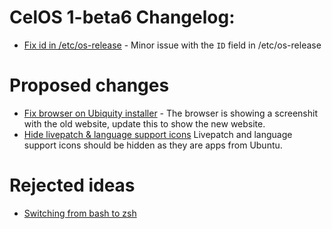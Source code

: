 # CelOS 1-beta6 Changelog:

- [Fix id in /etc/os-release](https://github.com/Cobweb-Aclevo/celos/issues/35) - Minor issue with the `ID` field in /etc/os-release

# Proposed changes

- [Fix browser on Ubiquity installer](https://github.com/Cobweb-Aclevo/celos/issues/26) - The browser is showing a screenshit with the old website, update this to show the new website.
- [Hide livepatch & language support icons](https://github.com/Cobweb-Aclevo/celos/issues/11) Livepatch and language support icons should be hidden as they are apps from Ubuntu.

# Rejected ideas

- [Switching from bash to zsh](https://github.com/Cobweb-Aclevo/celos/pull/34)
